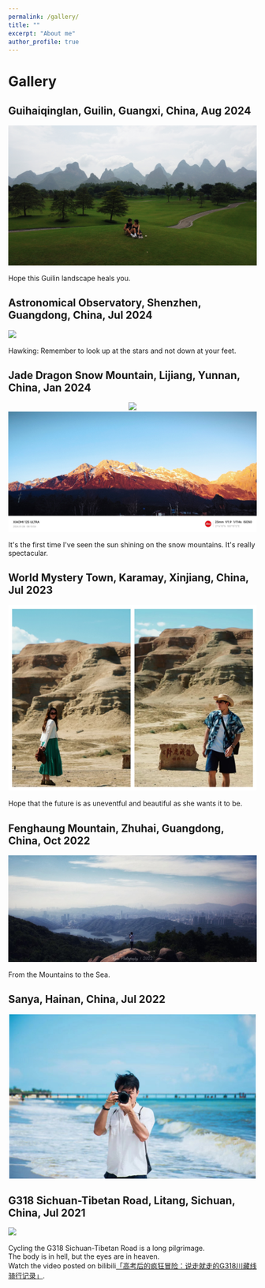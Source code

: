 ```yaml
---
permalink: /gallery/
title: ""
excerpt: "About me"
author_profile: true
---
```


# Gallery

## Guihaiqinglan, Guilin, Guangxi, China, Aug 2024
<img src='/images/guilin.jpg'>

Hope this Guilin landscape heals you.

## Astronomical Observatory, Shenzhen, Guangdong, China, Jul 2024
<img src='/images/Shenzhen-Tianwentai.jpg'>

Hawking: Remember to look up at the stars and not down at your feet.

## Jade Dragon Snow Mountain, Lijiang, Yunnan, China, Jan 2024
<div align=center> <img src='/images/snow-yunnan.jpg' width="600"></div>
<img src='/images/rizhaojinshan.jpeg'>

It's the first time I've seen the sun shining on the snow mountains. It's really spectacular.

## World Mystery Town, Karamay, Xinjiang, China, Jul 2023
<div align=center> <img src='/images/xinjiang.jpeg' width="600"></div>

Hope that the future is as uneventful and beautiful as she wants it to be.

##  Fenghaung Mountain, Zhuhai, Guangdong, China, Oct 2022  
<img src='/images/fenghuangshan.jpeg'>

From the Mountains to the Sea.

## Sanya, Hainan, China, Jul 2022
<div align=center> <img src='/images/hainansanya.jpeg' width="500"></div>



## G318 Sichuan-Tibetan Road, Litang, Sichuan, China, Jul 2021
<img src='/images/trip_to_Tibet.jpeg'>

Cycling the G318 Sichuan-Tibetan Road is a long pilgrimage. <br />
The body is in hell, but the eyes are in heaven. <br />
Watch the video posted on bilibili<a href="https://www.bilibili.com/video/BV11g411N7FB">「高考后的疯狂冒险：说走就走的G318川藏线骑行记录」</a>.

